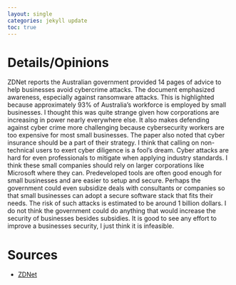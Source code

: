 ```yaml
---
layout: single
categories: jekyll update
toc: true
---
```

# Details/Opinions
ZDNet reports the Australian government provided 14 pages of advice to help businesses avoid cybercrime attacks. The document emphasized awareness, especially against ransomware attacks. This is highlighted because approximately 93% of Australia’s workforce is employed by small businesses. I thought this was quite strange given how corporations are increasing in power nearly everywhere else. It also makes defending against cyber crime more challenging because cybersecurity workers are too expensive for most small businesses. The paper also noted that cyber  insurance should be a part of their strategy. I think that calling on non-technical users to exert cyber diligence is a fool’s dream. Cyber attacks are hard for even professionals to mitigate when applying industry standards. I think these small companies should rely on larger corporations like Microsoft where they can. Predeveloped tools are often good enough for small businesses and are easier to setup and secure. Perhaps the government could even subsidize deals with consultants or companies so that small businesses can adopt a secure software stack that fits their needs. The risk of such attacks is estimated to be around 1 billion dollars. I do not think the government could do anything that would increase the security of businesses besides subsidies. It is good to see any effort to improve a businesses security, I just think it is infeasible. 

# Sources
* [ZDNet]( https://www.zdnet.com/article/australias-answer-to-thwarting-ransomware-is-good-cyber-hygiene/?&web_view=true)